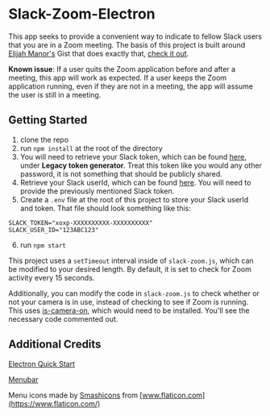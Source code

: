 # Slack-Zoom-Electron

This app seeks to provide a convenient way to indicate to fellow Slack users that you are in a Zoom meeting. The basis of this project is built around [Elijah Manor's](https://twitter.com/elijahmanor) Gist that does exactly that, [check it out](https://gist.github.com/elijahmanor/8c03d061f265596cb87140d88414354d).

__Known issue__: If a user quits the Zoom application before and after a meeting, this app will work as expected. If a user keeps the Zoom application running, even if they are not in a meeting, the app will assume the user is still in a meeting.

## Getting Started

1. clone the repo
2. run `npm install` at the root of the directory
3. You will need to retrieve your Slack token, which can be found [here](https://api.slack.com/docs/oauth-test-tokens), under __Legacy token generator__. Treat this token like you would any other password, it is not something that should be publicly shared.
4. Retrieve your Slack userId, which can be found [here](https://api.slack.com/methods/auth.test/test). You will need to provide the previously mentioned Slack token.
5. Create a `.env` file at the root of this project to store your Slack userId and token. That file should look something like this:
```
SLACK_TOKEN="xoxp-XXXXXXXXXX-XXXXXXXXXX"
SLACK_USER_ID="123ABC123"
```
6. run `npm start`

This project uses a `setTimeout` interval inside of `slack-zoom.js`, which can be modified to your desired length. By default, it is set to check for Zoom activity every 15 seconds.

Additionally, you can modify the code in `slack-zoom.js` to check whether or not your camera is in use, instead of checking to see if Zoom is running. This uses [is-camera-on](https://www.npmjs.com/package/is-camera-on), which would need to be installed. You'll see the necessary code commented out.

## Additional Credits

[Electron Quick Start](https://github.com/electron/electron-quick-start)

[Menubar](https://github.com/maxogden/menubar)

Menu icons made by [Smashicons](https://www.flaticon.com/authors/smashicons) from [www.flaticon.com](https://www.flaticon.com/)
